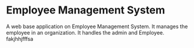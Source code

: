 # Employee Management System
A web base application on Employee Management System. It manages the employee in an organization. It handles the admin and Employee. fakjhhjfffsa
